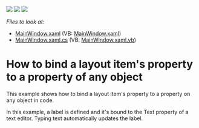 <!-- default badges list -->
![](https://img.shields.io/endpoint?url=https://codecentral.devexpress.com/api/v1/VersionRange/128642957/10.1.5%2B)
[![](https://img.shields.io/badge/Open_in_DevExpress_Support_Center-FF7200?style=flat-square&logo=DevExpress&logoColor=white)](https://supportcenter.devexpress.com/ticket/details/E2289)
[![](https://img.shields.io/badge/📖_How_to_use_DevExpress_Examples-e9f6fc?style=flat-square)](https://docs.devexpress.com/GeneralInformation/403183)
<!-- default badges end -->
<!-- default file list -->
*Files to look at*:

* [MainWindow.xaml](./CS/BindToProperty_Ex/MainWindow.xaml) (VB: [MainWindow.xaml](./VB/BindToProperty_Ex/MainWindow.xaml))
* [MainWindow.xaml.cs](./CS/BindToProperty_Ex/MainWindow.xaml.cs) (VB: [MainWindow.xaml.vb](./VB/BindToProperty_Ex/MainWindow.xaml.vb))
<!-- default file list end -->
# How to bind a layout item's property to a property of any object


<p>This example shows how to bind a layout item's property to a property on any object in code. </p><p>In this example, a label is defined and it's bound to the Text property of a text editor. Typing text automatically updates the label.</p>

<br/>


